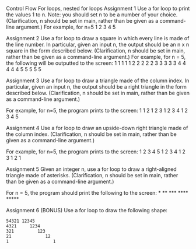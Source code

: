 Control Flow For loops, nested for loops
Assignment 1
Use a for loop to print the values 1 to n. Note: you should set n to be a number of your choice. (Clarification, n should be set in main, rather than be given as a command-line argument.) 
For example, for n=5
1
2
3
4
5


Assignment 2
Use a for loop to draw a square in which every line is made of the line number. In particular, given an input n, the output should be an n x n square in the form described below. 
(Clarification, n should be set in main, rather than be given as a command-line argument.) 
For example, for n = 5, the following will be outputted to the screen: 
	1 1 1 1 1 
	2 2 2 2 2
	3 3 3 3 3
	4 4 4 4 4 
	5 5 5 5 5


Assignment 3
Use a for loop to draw a triangle made of the column index.
In particular, given an input n, the output should be a right triangle in the form described below. 
(Clarification, n should be set in main, rather than be given as a command-line argument.) 

For example, for n=5, the program prints to the screen:
	1
	1 2
	1 2 3
	1 2 3 4 
	1 2 3 4 5 


Assignment 4
Use a for loop to draw an upside-down right triangle made of the column index.
(Clarification, n should be set in main, rather than be given as a command-line argument.) 

For example, for n=5, the program prints to the screen: 
	1 2 3 4 5 
	1 2 3 4
	1 2 3 
	1 2 
	1


Assignment 5
Given an integer n, use a for loop to draw a right-aligned triangle made of asterisks.
(Clarification, n should be set in main, rather than be given as a command-line argument.) 

For n = 5, the program should print the following to the screen: 
	     *
	    **
	   ***
	  ****
	 *****


Assignment 6 (BONUS)
Use a for loop to draw the following shape:

	54321 12345
	4321     1234
	321         123
	21             12
	1                 1



